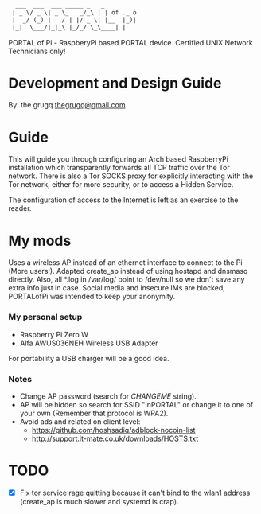 ```html
  ___  ___  ___ _____ _   _
 | _ \/ _ \| _ \_   _/_\ | | of ._ o  
 |  _/ (_) |   / | |/ _ \| |__  |_)|  
 |_|  \___/|_|_\ |_/_/ \_\____| |
```

PORTAL of Pi - RaspberyPi based PORTAL device. Certified UNIX Network Technicians only!

Development and Design Guide
=============================

By: the grugq <thegrugq@gmail.com>

Guide
=====

This will guide you through configuring an Arch based RaspberryPi installation
which transparently forwards all TCP traffic over the Tor network. There is 
also a Tor SOCKS proxy for explicitly interacting with the Tor network, either
for more security, or to access a Hidden Service.

The configuration of access to the Internet is left as an exercise to the reader.

My mods
=======

Uses a wireless AP instead of an ethernet interface to connect to the Pi (More users!). Adapted create_ap instead of using hostapd and dnsmasq directly. Also, all \*.log in /var/log/ point to /dev/null so we don't save any extra info just in case. Social media and insecure IMs are blocked, PORTALofPi was intended to keep your anonymity.

### My personal setup
 * Raspberry Pi Zero W
 * Alfa AWUS036NEH Wireless USB Adapter

For portability a USB charger will be a good idea.

### Notes
 * Change AP password (search for _CHANGEME_ string).
 * AP will be hidden so search for SSID "InPORTAL" or change it to one of your own (Remember that protocol is WPA2).
 * Avoid ads and related on client level:
   * https://github.com/hoshsadiq/adblock-nocoin-list
   * http://support.it-mate.co.uk/downloads/HOSTS.txt

TODO
====
 - [x] Fix tor service rage quitting because it can't bind to the wlan1 address (create_ap is much slower and systemd is crap).
 
